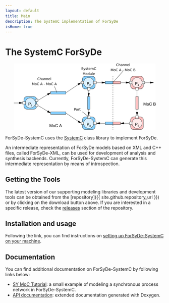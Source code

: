 ```yaml
---
layout: default
title: Main
description: The SystemC implementation of ForSyDe 
isHome: true
---
```


# The SystemC ForSyDe 

<p align="center">
<img width="450px" src="assets/images/forsyde-systemc.png">
</p>

ForSyDe-SystemC uses the [SystemC](www.accellera.org/downloads/standards/systemc) class library to implement ForSyDe.

An intermediate representation of ForSyDe models based on XML and C++ files, called ForSyDe-XML, can be used for development of analysis and synthesis backends.
Currently, ForSyDe-SystemC can generate this intermediate representation by means of introspection.

## Getting the Tools 
The latest version of our supporting modeling libraries and development tools can be obtained from the [repository]({{ site.github.repository_url }}) or by clicking on the download button above. If you are interested in a specific release, check the [releases](https://github.com/forsyde/ForSyDe-SystemC/releases) section of the repository.

## Installation and usage

Following the link, you can find instructions on [setting up ForSyDe-SystemC on your machine](setup.html).

## Documentation

You can find additional documentation on ForSyDe-SystemC by following links below:

* [SY MoC Tutorial](sy-tutorial.html): a small example of modeling a synchronous process network in ForSyDe-SystemC.
* [API documentation](api/index.html): extended documentation generated with Doxygen. 
